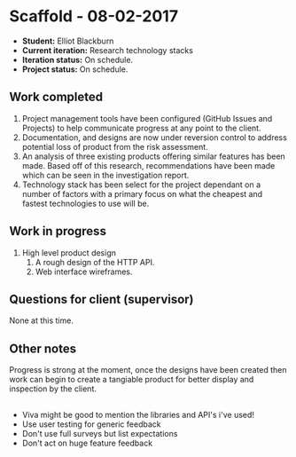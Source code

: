 # Scaffold - 08-02-2017

* **Student:** Elliot Blackburn
* **Current iteration:** Research technology stacks
* **Iteration status:** On schedule.
* **Project status:** On schedule.

## Work completed

1. Project management tools have been configured (GitHub Issues and Projects) to help communicate progress at any point to the client.
2. Documentation, and designs are now under reversion control to address potential loss of product from the risk assessment.
3. An analysis of three existing products offering similar features has been made. Based off of this research, recommendations have been made which can be seen in the investigation report.
4. Technology stack has been select for the project dependant on a number of factors with a primary focus on what the cheapest and fastest technologies to use will be.

## Work in progress

1. High level product design
    1. A rough design of the HTTP API.
    2. Web interface wireframes.

## Questions for client (supervisor)

None at this time.

## Other notes

Progress is strong at the moment, once the designs have been created then work can begin to create a tangiable product for better display and inspection by the client.

## 

* Viva might be good to mention the libraries and API's i've used!
* Use user testing for generic feedback
* Don't use full surveys but list expectations
* Don't act on huge feature feedback